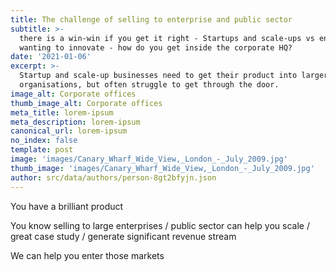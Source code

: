 ```yaml
---
title: The challenge of selling to enterprise and public sector
subtitle: >-
  there is a win-win if you get it right - Startups and scale-ups vs enterprises
  wanting to innovate - how do you get inside the corporate HQ?
date: '2021-01-06'
excerpt: >-
  Startup and scale-up businesses need to get their product into larger
  organisations, but often struggle to get through the door.
image_alt: Corporate offices
thumb_image_alt: Corporate offices
meta_title: lorem-ipsum
meta_description: lorem-ipsum
canonical_url: lorem-ipsum
no_index: false
template: post
image: 'images/Canary_Wharf_Wide_View,_London_-_July_2009.jpg'
thumb_image: 'images/Canary_Wharf_Wide_View,_London_-_July_2009.jpg'
author: src/data/authors/person-8gt2bfyjn.json
---
```

You have a brilliant product 

You know selling to large enterprises / public sector can help you scale / great case study / generate significant revenue stream

We can help you enter those markets